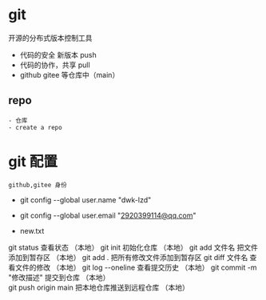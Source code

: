 # git

开源的分布式版本控制工具
- 代码的安全    新版本  push
- 代码的协作，共享  pull
- github gitee 等仓库中（main）

## repo
    - 仓库 
    - create a repo
# git 配置
    github,gitee 身份
- git config --global user.name "dwk-lzd"
- git config --global user.email "2920399114@qq.com"

- new.txt

git status  查看状态  （本地）
git init  初始化仓库  （本地）
git add 文件名  把文件添加到暂存区  （本地）   git add .  把所有修改文件添加到暂存区
git diff 文件名  查看文件的修改  （本地）
git log --oneline  查看提交历史  （本地）
git commit -m "修改描述"  提交到仓库  （本地）   
git push origin main  把本地仓库推送到远程仓库  （本地）
